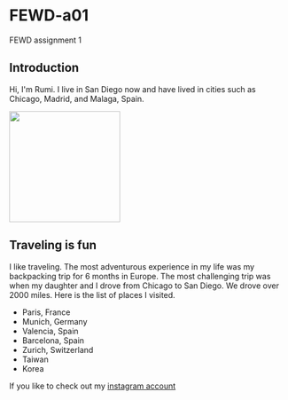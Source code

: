 # FEWD-a01
FEWD assignment 1

## Introduction
Hi, I'm Rumi. I live in San Diego now and have lived in cities such as Chicago, Madrid, and Malaga, Spain. 

<img src="https://scontent-nrt1-1.cdninstagram.com/v/t51.2885-15/53752327_138537210529063_3122970252157446955_n.jpg?stp=dst-jpg_e35&_nc_ht=scontent-nrt1-1.cdninstagram.com&_nc_cat=107&_nc_ohc=LXpWoWf7EggAX9UXGkV&edm=ALQROFkBAAAA&ccb=7-5&ig_cache_key=MjAwNTk5MjIyMTI3OTgzNjIyNQ%3D%3D.2-ccb7-5&oh=00_AfDFSv8Y5YVkn4YMzEDSIu2tPOhas7-qJ-tm6XhrogMA9w&oe=63E74025&_nc_sid=30a2ef"  width="200">

## Traveling is fun
I like traveling. The most adventurous experience in my life was my backpacking trip for 6 months in Europe. The most challenging trip was when my daughter and I drove from Chicago to San Diego. We drove over 2000 miles.
Here is the list of places I visited.
* Paris, France
* Munich, Germany
* Valencia, Spain
* Barcelona, Spain
* Zurich, Switzerland
* Taiwan
* Korea

If you like to check out my [instagram account](https://z-p15.www.instagram.com/lunazuka527/) 
